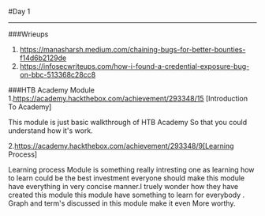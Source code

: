 #Day 1
___
###Wrieups
1. https://manasharsh.medium.com/chaining-bugs-for-better-bounties-f14d6b2129de
2. https://infosecwriteups.com/how-i-found-a-credential-exposure-bug-on-bbc-513368c28cc8

###HTB Academy Module 
1.https://academy.hackthebox.com/achievement/293348/15 [Introduction To Academy]

This module is just basic walkthrough of HTB Academy So that you could understand how it's work.

2.https://academy.hackthebox.com/achievement/293348/9[Learning Process]

Learning process Module is something really intresting one as learning how to learn could be the best investment everyone should make this module have everything in very concise manner.I truely wonder how they have created this module this module have something to learn for everybody . Graph and term's discussed in this module make it  even More worthy.
